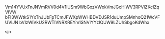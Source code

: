 Vm14YVUxTnJNVmRVV0d4V1lUSm9WbGxzVWxkVmJGcHlWV3RPVlZKclZqVlVW
bFl3WWtkS1YxTnJUbFpTCmJFWXpWWHBDVDJSR1duUmpSMnhoQ21WcVFUVlJN
bVIzWlVkU2RWTlVNRXREYm1SNVlYYzlQUW9LZUhSbgoKdWhx

sjn
